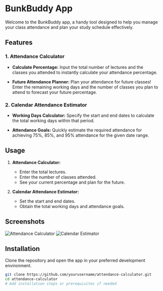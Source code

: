 # BunkBuddy App

Welcome to the BunkBuddy app, a handy tool designed to help you manage your class attendance and plan your study schedule effectively.

## Features

### 1. Attendance Calculator

- **Calculate Percentage:** Input the total number of lectures and the classes you attended to instantly calculate your attendance percentage.
  
- **Future Attendance Planner:** Plan your attendance for future classes! Enter the remaining working days and the number of classes you plan to attend to forecast your future percentage.

### 2. Calendar Attendance Estimator

- **Working Days Calculator:** Specify the start and end dates to calculate the total working days within that period.

- **Attendance Goals:** Quickly estimate the required attendance for achieving 75%, 85%, and 95% attendance for the given date range.

## Usage

1. **Attendance Calculator:**
    - Enter the total lectures.
    - Enter the number of classes attended.
    - See your current percentage and plan for the future.

2. **Calendar Attendance Estimator:**
    - Set the start and end dates.
    - Obtain the total working days and attendance goals.

## Screenshots

![Attendance Calculator](path/to/screenshot1.png)
![Calendar Estimator](path/to/screenshot2.png)

## Installation

Clone the repository and open the app in your preferred development environment.

```bash
git clone https://github.com/yourusername/attendance-calculator.git
cd attendance-calculator
# Add installation steps or prerequisites if needed
